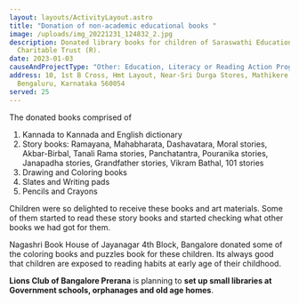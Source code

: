```yaml
---
layout: layouts/ActivityLayout.astro
title: "Donation of non-academic educational books "
image: /uploads/img_20221231_124832_2.jpg
description: Donated library books for children of Saraswathi Educational &
  Charitable Trust (R).
date: 2023-01-03
causeAndProjectType: "Other: Education, Literacy or Reading Action Program"
address: 10, 1st B Cross, Hmt Layout, Near-Sri Durga Stores, Mathikere,
  Bengaluru, Karnataka 560054
served: 25
---
```

The donated books comprised of 

1. Kannada to Kannada and English dictionary 
2. Story books: Ramayana, Mahabharata, Dashavatara, Moral stories, Akbar-Birbal, Tanali Rama stories, Panchatantra, Pouranika stories, Janapadha stories, Grandfather stories, Vikram Bathal, 101 stories 
3. Drawing and Coloring books 
4. Slates and Writing pads 
5. Pencils and Crayons

C﻿hildren were so delighted to receive these books and art materials. Some of them started to read these story books and started checking what other books we had got for them.

N﻿agashri Book House of Jayanagar 4th Block, Bangalore donated some of the coloring books and puzzles book for these children. Its always good that children are exposed to reading habits at early age of their childhood.

**Lions Club of Bangalore Prerana** is planning to **set up small libraries at Government schools, orphanages and old age homes**.